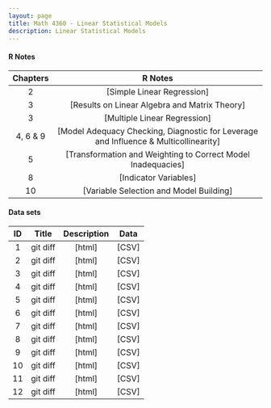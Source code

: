 ```yaml
---
layout: page
title: Math 4360 - Linear Statistical Models
description: Linear Statistical Models
---
```


#### R Notes

| Chapters | R Notes |
| :---:         |     :---:      | 
|  2   | <a style="text-decoration:none" href="../assets/Data4360/RLabCh2.pdf" target="_blank" rel="noopener noreferrer">[Simple Linear Regression]</a>  |
|  3   | <a style="text-decoration:none" href="../assets/Data4360/RLabCh31.pdf" target="_blank" rel="noopener noreferrer">[Results on Linear Algebra and Matrix Theory]</a>  |
|  3   | <a style="text-decoration:none" href="../assets/Data4360/RLabCh3.pdf" target="_blank" rel="noopener noreferrer">[Multiple Linear Regression]</a>  |
| 4, 6 & 9   | <a style="text-decoration:none" href="../assets/Data4360/RLabCh469.pdf" target="_blank" rel="noopener noreferrer">[Model Adequacy Checking, Diagnostic for Leverage and Influence & Multicollinearity]</a>  |
|  5   | <a style="text-decoration:none" href="../assets/Data4360/RLabCh5.pdf" target="_blank" rel="noopener noreferrer">[Transformation and Weighting to Correct Model Inadequacies]</a>  |
|  8   | <a style="text-decoration:none" href="../assets/Data4360/RLabCh8.pdf" target="_blank" rel="noopener noreferrer">[Indicator Variables]</a>  |
|  10   | <a style="text-decoration:none" href="../assets/Data4360/RLabCh10.pdf" target="_blank" rel="noopener noreferrer">[Variable Selection and Model Building]</a>  |


#### Data sets
 
 
 
| ID | Title | Description  | Data |
| :---:         |     :---:      |     :---:  |        :---: | 
|  1    | git diff       | <a style="text-decoration:none" href=" " target="_blank" rel="noopener noreferrer">[html]</a>      | <a style="text-decoration:none" href="../assets/CPS1985.csv" target="_blank" rel="noopener noreferrer">[CSV]</a>      |
|  2    | git diff       | <a style="text-decoration:none" href=" " target="_blank" rel="noopener noreferrer">[html]</a>      | <a style="text-decoration:none" href="../assets/CPS1985.csv" target="_blank" rel="noopener noreferrer">[CSV]</a>      |
|  3    | git diff       | <a style="text-decoration:none" href=" " target="_blank" rel="noopener noreferrer">[html]</a>      | <a style="text-decoration:none" href="../assets/CPS1985.csv" target="_blank" rel="noopener noreferrer">[CSV]</a>      |
|  4    | git diff       | <a style="text-decoration:none" href=" " target="_blank" rel="noopener noreferrer">[html]</a>      | <a style="text-decoration:none" href="../assets/CPS1985.csv" target="_blank" rel="noopener noreferrer">[CSV]</a>      |
|  5    | git diff       | <a style="text-decoration:none" href=" " target="_blank" rel="noopener noreferrer">[html]</a>      | <a style="text-decoration:none" href="../assets/CPS1985.csv" target="_blank" rel="noopener noreferrer">[CSV]</a>      |
|  6    | git diff       | <a style="text-decoration:none" href=" " target="_blank" rel="noopener noreferrer">[html]</a>      | <a style="text-decoration:none" href="../assets/CPS1985.csv" target="_blank" rel="noopener noreferrer">[CSV]</a>      |
|  7    | git diff       | <a style="text-decoration:none" href=" " target="_blank" rel="noopener noreferrer">[html]</a>      | <a style="text-decoration:none" href="../assets/CPS1985.csv" target="_blank" rel="noopener noreferrer">[CSV]</a>      |
|  8    | git diff       | <a style="text-decoration:none" href=" " target="_blank" rel="noopener noreferrer">[html]</a>      | <a style="text-decoration:none" href="../assets/CPS1985.csv" target="_blank" rel="noopener noreferrer">[CSV]</a>      |
|  9    | git diff       | <a style="text-decoration:none" href=" " target="_blank" rel="noopener noreferrer">[html]</a>      | <a style="text-decoration:none" href="../assets/CPS1985.csv" target="_blank" rel="noopener noreferrer">[CSV]</a>      |
|  10    | git diff       | <a style="text-decoration:none" href=" " target="_blank" rel="noopener noreferrer">[html]</a>      | <a style="text-decoration:none" href="../assets/CPS1985.csv" target="_blank" rel="noopener noreferrer">[CSV]</a>      |
|  11    | git diff       | <a style="text-decoration:none" href=" " target="_blank" rel="noopener noreferrer">[html]</a>      | <a style="text-decoration:none" href="../assets/CPS1985.csv" target="_blank" rel="noopener noreferrer">[CSV]</a>      |
|  12    | git diff       | <a style="text-decoration:none" href=" " target="_blank" rel="noopener noreferrer">[html]</a>      | <a style="text-decoration:none" href="../assets/CPS1985.csv" target="_blank" rel="noopener noreferrer">[CSV]</a>      |

 
 
<!-- Note: this is how to write a comment in HTML. Everything in here won't show up on your webpage.-->

<!--
To increase the size of the title, use fewer # in front of the paper title.
To decrease the size of the title, use more #. 
To remove the italics, remove the * before and after the description
To remove the underline from the title, remove the <u> tags (<u> and </u>)
-->

